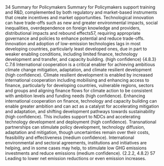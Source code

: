 34
Summary for Policymakers
Summary for Policymakers
support training and R&D, complemented by both regulatory and market-based instruments that create incentives and 
market opportunities. Technological innovation can have trade-offs such as new and greater environmental impacts, 
social inequalities, overdependence on foreign knowledge and providers, distributional impacts and rebound effects57, 
requiring appropriate governance and policies to enhance potential and reduce trade-offs. Innovation and adoption of 
low-emission technologies lags in most developing countries, particularly least developed ones, due in part to weaker 
enabling conditions, including limited finance, technology development and transfer, and capacity building. (high 
confidence) {4.8.3}
C.7.6	 International cooperation is a critical enabler for achieving ambitious climate change mitigation, adaptation, and climate 
resilient development (high confidence). Climate resilient development is enabled by increased international cooperation 
including mobilising and enhancing access to finance, particularly for developing countries, vulnerable regions, sectors 
and groups and aligning finance flows for climate action to be consistent with ambition levels and funding needs (high 
confidence). Enhancing international cooperation on finance, technology and capacity building can enable greater 
ambition and can act as a catalyst for accelerating mitigation and adaptation, and shifting development pathways 
towards sustainability (high confidence). This includes support to NDCs and accelerating technology development and 
deployment (high confidence). Transnational partnerships can stimulate policy development, technology diffusion, 
adaptation and mitigation, though uncertainties remain over their costs, feasibility and effectiveness (medium 
confidence).  International environmental and sectoral agreements, institutions and initiatives are helping, and in some 
cases may help, to stimulate low GHG emissions investments and reduce emissions (medium confidence). {2.2.2, 4.8.2}
57	
Leading to lower net emission reductions or even emission increases.
